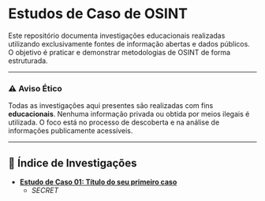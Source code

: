 # Estudos de Caso de OSINT

Este repositório documenta investigações educacionais realizadas utilizando exclusivamente fontes de informação abertas e dados públicos. O objetivo é praticar e demonstrar metodologias de OSINT de forma estruturada.

---

### ⚠️ Aviso Ético

Todas as investigações aqui presentes são realizadas com fins **educacionais**. Nenhuma informação privada ou obtida por meios ilegais é utilizada. O foco está no processo de descoberta e na análise de informações publicamente acessíveis.

---

## 📂 Índice de Investigações

* **[Estudo de Caso 01: Título do seu primeiro caso](https://github.com/DaviLuanMain/OSINT-Case-Studies/blob/main/caso-01/README.md)**
    * *SECRET*
